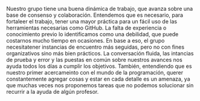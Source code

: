 Nuestro grupo tiene una buena dinámica de trabajo, que avanza sobre una base de consenso y colaboración. Entendemos que es necesario, para fortaleer el trabajo, tener una mayor práctica para un fácil uso de las herramientas necesarias  como GitHub. 
La falta de experiencia o conocimiento previo lo identificamos como una debilidad, que puede costarnos mucho tiempo en ocasiones. En base a eso, el grupo necesitatener instancias de encuentro más seguidas, pero no con fines organizativos sino más bien prácticos. 
La conversación fluida, las intancias de prueba y error y las puestas en común sobre nuestros avances nos ayuda todos los días a cumplir los objetivos. 
También, entendiendo que es nuestro primer acercameinto con el mundo de la programación, querer constantemente agregar cosas y estar en cada detalle es un amenaza,  ya que muchas veces nos proponemos tareas que no podemos solucionar sin recurrir a la ayuda de algún profesor. 
